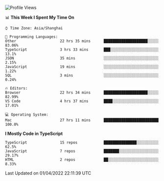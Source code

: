 <!--START_SECTION:waka-->
![Profile Views](http://img.shields.io/badge/Profile%20Views-1-blue)

📊 **This Week I Spent My Time On** 

```text
⌚︎ Time Zone: Asia/Shanghai

💬 Programming Languages: 
Other                    22 hrs 35 mins      ████████████████████░░░░░   83.06% 
TypeScript               3 hrs 33 mins       ███░░░░░░░░░░░░░░░░░░░░░░   13.1% 
JSON                     35 mins             ░░░░░░░░░░░░░░░░░░░░░░░░░   2.15% 
JavaScript               19 mins             ░░░░░░░░░░░░░░░░░░░░░░░░░   1.22% 
SQL                      3 mins              ░░░░░░░░░░░░░░░░░░░░░░░░░   0.24%

🔥 Editors: 
Browser                  22 hrs 34 mins      ████████████████████░░░░░   82.99% 
VS Code                  4 hrs 37 mins       ████░░░░░░░░░░░░░░░░░░░░░   17.01%

💻 Operating System: 
Mac                      27 hrs 11 mins      █████████████████████████   100.0%

```

**I Mostly Code in TypeScript** 

```text
TypeScript               15 repos            ███████████████░░░░░░░░░░   62.5% 
JavaScript               7 repos             ███████░░░░░░░░░░░░░░░░░░   29.17% 
HTML                     2 repos             ██░░░░░░░░░░░░░░░░░░░░░░░   8.33%

```



 Last Updated on 01/04/2022 22:11:39 UTC
<!--END_SECTION:waka-->
